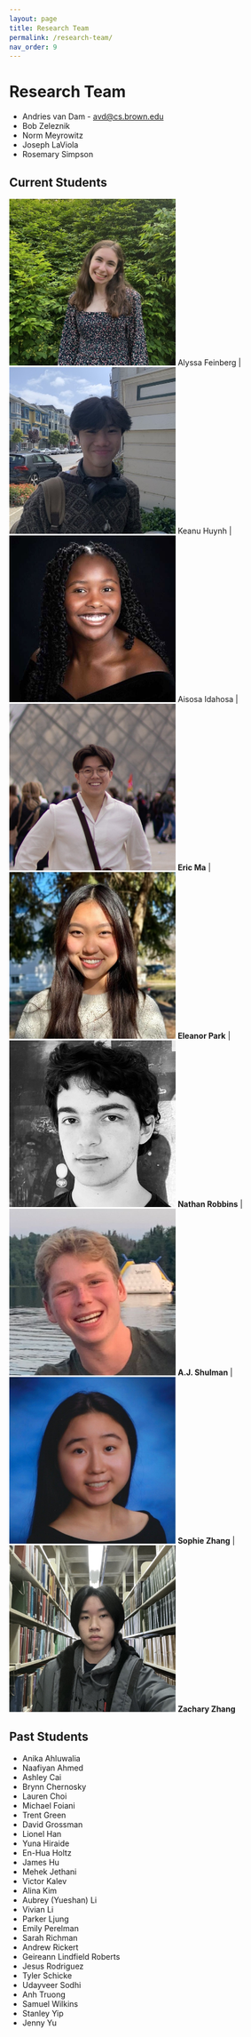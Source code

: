 ```yaml
---
layout: page
title: Research Team
permalink: /research-team/
nav_order: 9
---
```


# Research Team

- Andries van Dam - avd@cs.brown.edu
- Bob Zeleznik
- Norm Meyrowitz
- Joseph LaViola
- Rosemary Simpson

## Current Students

<img src="../assets/images/team/alyssa.jpeg" width="300" height="300"/> Alyssa Feinberg | <img src="../assets/images/team/keanu.jpeg" width="300" height="300"/> Keanu Huynh | <img src="../assets/images/team/aisosa.jpeg" width="300" height="300"/> Aisosa Idahosa |
<img src="../assets/images/team/eric.jpeg" width="300" height="300"/> **Eric Ma** |
<img src="../assets/images/team/eleanor.jpeg" width="300" height="300"/> **Eleanor Park** | <img src="../assets/images/team/nathan.jpeg" width="300" height="300"/> **Nathan Robbins** | <img src="../assets/images/team/aj.jpeg" width="300" height="300"/> **A.J. Shulman** |
<img src="../assets/images/team/sophie.jpeg" width="300" height="300"/> **Sophie Zhang** | <img src="../assets/images/team/zachary.jpeg" width="300" height="300"/> **Zachary Zhang**

## Past Students

- Anika Ahluwalia
- Naafiyan Ahmed
- Ashley Cai
- Brynn Chernosky
- Lauren Choi
- Michael Foiani
- Trent Green
- David Grossman
- Lionel Han
- Yuna Hiraide
- En-Hua Holtz
- James Hu
- Mehek Jethani
- Victor Kalev
- Alina Kim
- Aubrey (Yueshan) Li
- Vivian Li
- Parker Ljung
- Emily Perelman
- Sarah Richman
- Andrew Rickert
- Geireann Lindfield Roberts
- Jesus Rodriguez
- Tyler Schicke
- Udayveer Sodhi
- Anh Truong
- Samuel Wilkins
- Stanley Yip
- Jenny Yu

